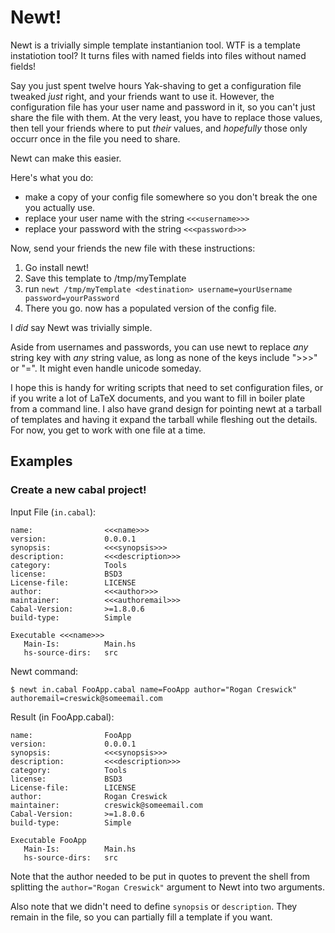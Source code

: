 # Newt!

Newt is a trivially simple template instantianion tool.  WTF is a
template instatiotion tool? It turns files with named fields into
files without named fields!

Say you just spent twelve hours Yak-shaving to get a configuration
file tweaked *just* right, and your friends want to use it.  However,
the configuration file has your user name and password in it, so you
can't just share the file with them.  At the very least, you have to
replace those values, then tell your friends where to put *their*
values, and *hopefully* those only occurr once in the file you need to
share.

Newt can make this easier.

Here's what you do:

 - make a copy of your config file somewhere so you don't break the one you actually use.
 - replace your user name with the string `<<<username>>>`
 - replace your password with the string `<<<password>>>`

Now, send your friends the new file with these instructions:

 1. Go install newt!
 2. Save this template to /tmp/myTemplate
 3. run `newt /tmp/myTemplate <destination> username=yourUsername password=yourPassword`
 4. There you go.  <destination> now has a populated version of the config file.

I *did* say Newt was trivially simple.

Aside from usernames and passwords, you can use newt to replace *any*
string key with *any* string value, as long as none of the keys
include ">>>" or "=".  It might even handle unicode someday.

I hope this is handy for writing scripts that need to set
configuration files, or if you write a lot of LaTeX documents, and you
want to fill in boiler plate from a command line.  I also have grand
design for pointing newt at a tarball of templates and having it
expand the tarball while fleshing out the details.  For now, you get
to work with one file at a time.

## Examples

### Create a new cabal project!

Input File (`in.cabal`):

    name:                <<<name>>>
    version:             0.0.0.1
    synopsis:            <<<synopsis>>>
    description:         <<<description>>>
    category:            Tools
    license:             BSD3
    License-file:        LICENSE
    author:              <<<author>>>
    maintainer:          <<<authoremail>>>
    Cabal-Version:       >=1.8.0.6
    build-type:          Simple
    
    Executable <<<name>>>
       Main-Is:          Main.hs
       hs-source-dirs:   src

Newt command:

    $ newt in.cabal FooApp.cabal name=FooApp author="Rogan Creswick" authoremail=creswick@someemail.com

Result (in FooApp.cabal):

    name:                FooApp
    version:             0.0.0.1
    synopsis:            <<<synopsis>>>
    description:         <<<description>>>
    category:            Tools
    license:             BSD3
    License-file:        LICENSE
    author:              Rogan Creswick
    maintainer:          creswick@someemail.com
    Cabal-Version:       >=1.8.0.6
    build-type:          Simple
    
    Executable FooApp
       Main-Is:          Main.hs
       hs-source-dirs:   src

Note that the author needed to be put in quotes to prevent the shell from splitting the `author="Rogan Creswick"` argument to Newt into two arguments.

Also note that we didn't need to define `synopsis` or `description`.  They remain in the file, so you can partially fill a template if you want.